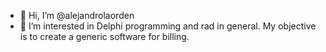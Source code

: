 - 👋 Hi, I’m @alejandrolaorden
- 👀 I’m interested in Delphi programming and rad in general.
My objective is to create a generic software for billing.


<!---
alejandrolaorden/alejandrolaorden is a ✨ special ✨ repository because its `README.md` (this file) appears on your GitHub profile.
You can click the Preview link to take a look at your changes.
--->
